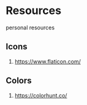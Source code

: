 # Resources
personal resources


## Icons

1. https://www.flaticon.com/




## Colors

1. https://colorhunt.co/
